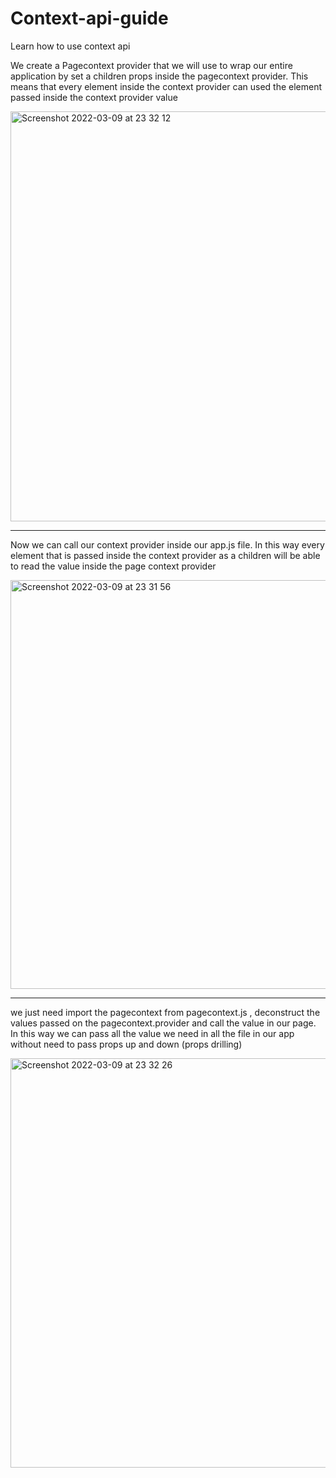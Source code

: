 # Context-api-guide
Learn how to use context api

We create a Pagecontext provider that we will use to wrap our entire application by set a children props inside the pagecontext provider. This means that every element inside the context provider can used the element passed inside the context provider value

<img width="656" alt="Screenshot 2022-03-09 at 23 32 12" src="https://user-images.githubusercontent.com/74420607/157557052-0138ca18-e072-4530-b215-4486da8c3d11.png">

---

Now we can call our context provider inside our app.js file.
In this way every element that is passed inside the context provider as a children will be able to read the value inside the page context provider

<img width="654" alt="Screenshot 2022-03-09 at 23 31 56" src="https://user-images.githubusercontent.com/74420607/157557017-ab6832d9-19d5-421f-8f9b-b0a7842e5bb6.png">

--- 
we just need import the pagecontext from pagecontext.js , deconstruct the values passed on the pagecontext.provider and call the value in our page.
In this way we can pass all the value we need in all the file in our app without need to pass props up and down (props drilling)

<img width="655" alt="Screenshot 2022-03-09 at 23 32 26" src="https://user-images.githubusercontent.com/74420607/157557041-abdfc078-6bc9-4091-9932-357fdfc9ddf5.png">


